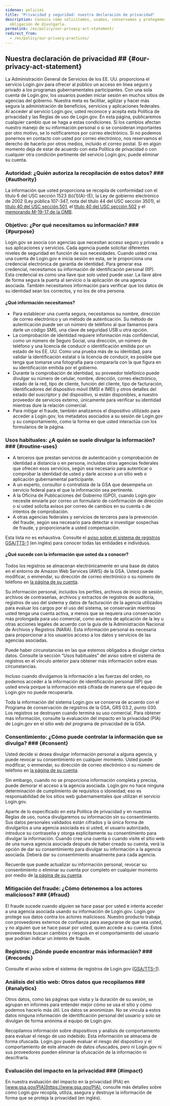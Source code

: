 ```yaml
---
sidenav: policies
title: "Privacidad y seguridad: nuestra declaración de privacidad"
description: Conozca cómo solicitamos, usamos, conservamos y protegemos su información personal, así como su
  obligación de divulgarla.
permalink: /es/policy/our-privacy-act-statement/
redirect_from:
  - /es/policy/our-privacy-practices/
---
```

## Nuestra declaración de privacidad ## {#our-privacy-act-statement}

La Administración General de Servicios de los EE. UU. proporciona el servicio Login.gov para ofrecer al público un acceso en línea seguro y privado a los programas gubernamentales participantes. Con una sola cuenta de Login.gov, los usuarios pueden iniciar sesión en muchos sitios de agencias del gobierno. Nuestra meta es facilitar, agilizar y hacer más segura la administración de beneficios, servicios y aplicaciones federales.
Al acceder al servicio Login.gov, usted reconoce y acepta esta Política de privacidad y las Reglas de uso de Login.gov. En esta página, publicaremos cualquier cambio que se haga a estas condiciones. Si los cambios afectan nuestro manejo de su información personal o si se consideran importantes por otro motivo, se lo notificaremos por correo electrónico. Si no podemos ponernos en contacto con usted por correo electrónico, nos reservamos el derecho de hacerlo por otros medios, incluido el correo postal. Si en algún momento deja de estar de acuerdo con esta Política de privacidad o con cualquier otra condición pertinente del servicio Login.gov, puede eliminar su cuenta.

### Autoridad: ¿Quién autoriza la recopilación de estos datos? ### {#authority}

La información que usted proporciona se recopila de conformidad con el título 6 del USC sección 1523 (b)(1)(A)-(E), la Ley de gobierno electrónico de 2002 (Ley pública 107-347, nota del título 44 del USC sección 3501), el [título 40 del USC sección 501](https://uscode.house.gov/view.xhtml?hl=false&edition=prelim&req=granuleid%3AUSC-prelim-title40-section501&num=0&saved=%7CZ3JhbnVsZWlkOlVTQy1wcmVsaW0tdGl0bGU0MC1zZWN0aW9uNTAx%7C%7C%7C0%7Cfalse%7Cprelim), el [título 40 del USC sección 502](https://uscode.house.gov/view.xhtml?hl=false&edition=prelim&req=granuleid%3AUSC-prelim-title40-section502&num=0&saved=%7CZ3JhbnVsZWlkOlVTQy1wcmVsaW0tdGl0bGU0MC1zZWN0aW9uNTAx%7C%7C%7C0%7Cfalse%7Cprelim) y el [memorando M-19-17 de la OMB](https://www.whitehouse.gov/wp-content/uploads/2019/05/M-19-17.pdf%20).

### Objetivo: ¿Por qué necesitamos su información? ### {#purpose}

Login.gov se asocia con agencias que necesitan acceso seguro y privado a sus aplicaciones y servicios. Cada agencia puede solicitar diferentes niveles de seguridad en función de sus necesidades. Cuando usted crea una cuenta de Login.gov e inicia sesión en esta, se le proporciona una credencial electrónica de garantía de identidad. Para generar esa credencial, necesitamos su información de identificación personal (IIP). Esta credencial es como una llave que solo usted puede usar. La llave abre de forma segura la puerta al servicio o la aplicación de una agencia asociada. También necesitamos información para verificar que los datos de su identidad sean los correctos, y no los de otra persona.

#### ¿Qué información necesitamos?

* Para establecer una cuenta segura, necesitamos su nombre, dirección de correo electrónico y un método de autenticación. Su método de autenticación puede ser un número de teléfono al que llamamos para darle un código SMS, una clave de seguridad USB u otra opción.
* La comprobación de identidad requiere información más confidencial, como un número de Seguro Social, una dirección, un número de teléfono y una licencia de conducir o identificación emitida por un estado de los EE. UU. Como una prueba más de su identidad, para validar la identificación estatal o la licencia de conducir, es posible que tenga que tomarse una fotografía para compararla con la que figura en su identificación emitida por el gobierno.
* Durante la comprobación de identidad, su proveedor telefónico puede divulgar su número de celular, nombre, dirección, correo electrónico, estado de la red, tipo de cliente, función del cliente, tipo de facturación, identificadores del dispositivo móvil (IMSI e IMEI) y otros detalles del estado del suscriptor y del dispositivo, si están disponibles, a nuestro proveedor de servicios externo, únicamente para verificar su identidad mientras dure la relación comercial.
* Para mitigar el fraude, también analizamos el dispositivo utilizado para acceder a Login.gov, los metadatos asociados a su sesión de Login.gov y su comportamiento, como la forma en que usted interactúa con los formularios de la página.

### Usos habituales: ¿A quién se suele divulgar la información? ### {#routine-uses}

* A terceros que prestan servicios de autenticación y comprobación de identidad a distancia o en persona, incluidas otras agencias federales que ofrecen esos servicios, según sea necesario para autenticar o comprobar la identidad de usted y darle acceso a un sitio web o aplicación gubernamental participante.
* A un experto, consultor o contratista de la GSA que desempeña un servicio federal para el que la información sea pertinente.
* A la Oficina de Publicaciones del Gobierno (GPO), cuando Login.gov necesite enviarle por correo un formulario de confirmación de dirección o si usted solicita avisos por correo de cambios en su cuenta o de intentos de comprobación.
* A otras agencias federales y servicios de terceros para la prevención del fraude, según sea necesario para detectar e investigar sospechas de fraude, y proporcionarle a usted compensación.

Esta lista no es exhaustiva. Consulte el [aviso sobre el sistema de registros GSA/TTS-1](https://www.federalregister.gov/documents/2024/05/13/2024-10404/privacy-act-of-1974-system-of-records) (en inglés) para conocer todas las entidades e individuos.

#### ¿Qué sucede con la información que usted da a conocer?

Todos los registros se almacenan electrónicamente en una base de datos en el entorno de Amazon Web Services (AWS) de la GSA. Usted puede modificar, o enmendar, su dirección de correo electrónico o su número de teléfono en [la página de su cuenta](https://secure.login.gov/es/account).

Su información personal, incluidos los perfiles, archivos de inicio de sesión, archivos de contraseñas, archivos y extractos de registros de auditoría, registros de uso del sistema y datos de facturación de la agencia utilizados para evaluar los cargos por el uso del sistema, se conservarán mientras usted tenga una cuenta activa, a menos que se requiera una conservación más prolongada para uso comercial, como asuntos de aplicación de la ley u otras acciones legales de acuerdo con la guía de la Administración Nacional de Archivos y Registros (NARA). Esta información personal es necesaria para proporcionar a los usuarios acceso a los datos y servicios de las agencias asociadas.

Puede haber circunstancias en las que estemos obligados a divulgar ciertos datos. Consulte la sección “Usos habituales” del aviso sobre el sistema de registros en el vínculo anterior para obtener más información sobre esas circunstancias.

Incluso cuando divulgamos la información a las fuerzas del orden, no podemos acceder a la información de identificación personal (IIP) que usted envía porque la información está cifrada de manera que el equipo de Login.gov no puede recuperarla.

Toda la información del sistema Login.gov se conserva de acuerdo con el Programa de conservación de registros de la GSA, GRS 03.2, punto 030. Los registros se destruyen cuando termina su uso comercial. Para obtener más información, consulte la evaluación del impacto en la privacidad (PIA) de Login.gov en el sitio web del programa de privacidad de la GSA.

### Consentimiento: ¿Cómo puede controlar la información que se divulga? ### {#consent}

Usted decide si desea divulgar información personal a alguna agencia, y puede revocar su consentimiento en cualquier momento. Usted puede modificar, o enmendar, su dirección de correo electrónico o su número de teléfono en [la página de su cuenta](https://secure.login.gov/es/account).

Sin embargo, cuando no se proporciona información completa y precisa, puede demorar el acceso a la agencia asociada. Login.gov no hace ninguna determinación de cumplimiento de requisitos o idoneidad; eso es responsabilidad de los sitios web gubernamentales que utilizan el servicio Login.gov.

Aparte de lo especificado en esta Política de privacidad y en nuestras Reglas de uso, nunca divulgaremos su información sin su consentimiento. Sus datos personales validados están cifrados y la única forma de divulgarlos a una agencia asociada es si usted, el usuario autorizado, introduce su contraseña y otorga explícitamente su consentimiento para divulgar la información. Cuando cree una cuenta o cuando visite el sitio web de una nueva agencia asociada después de haber creado su cuenta, verá la opción de dar su consentimiento para divulgar su información a la agencia asociada. Deberá dar su consentimiento anualmente para cada agencia.

Recuerde que puede actualizar su información personal, revocar su consentimiento o eliminar su cuenta por completo en cualquier momento por medio de [la página de su cuenta](https://secure.login.gov/es/account).

### Mitigación del fraude: ¿Cómo detenemos a los actores maliciosos? ### {#fraud}

El fraude sucede cuando alguien se hace pasar por usted e intenta acceder a una agencia asociada usando su información de Login.gov. Login.gov protege sus datos contra los actores maliciosos. Nuestro producto trabaja con proveedores externos de confianza para asegurarse de que sea usted, y no alguien que se hace pasar por usted, quien accede a su cuenta. Estos proveedores buscan cambios y riesgos en el comportamiento del usuario que podrían indicar un intento de fraude.

### Registros: ¿Dónde puede encontrar más información? ### {#records}

Consulte el aviso sobre el sistema de registros de Login.gov ([GSA/TTS–1](https://www.federalregister.gov/documents/2024/05/13/2024-10404/privacy-act-of-1974-system-of-records)).

### Análisis del sitio web: Otros datos que recopilamos ### {#analytics}

Otros datos, como las páginas que visita y la duración de su sesión, se agrupan en informes para entender mejor cómo se usa el sitio y cómo podemos hacerlo más útil. Los datos se anonimizan. No se vincula a estos datos ninguna información de identificación personal del usuario y solo se divulgan de forma anónima al equipo de Login.gov.

Recopilamos información sobre dispositivos y análisis de comportamiento para evaluar el riesgo de uso indebido. Esta información se almacena de forma ofuscada. Login.gov puede evaluar el riesgo del dispositivo y el comportamiento de este almacén de datos ofuscados, pero ni Login.gov ni sus proveedores pueden eliminar la ofuscación de la información ni descifrarla.

### Evaluación del impacto en la privacidad ### {#impact}

En nuestra evaluación del impacto en la privacidad (PIA) en [www.gsa.gov/PIA](https://www.gsa.gov/PIA), consulte más detalles sobre cómo Login.gov recopila, utiliza, asegura y destruye la información de forma que se proteja la privacidad (en inglés).
